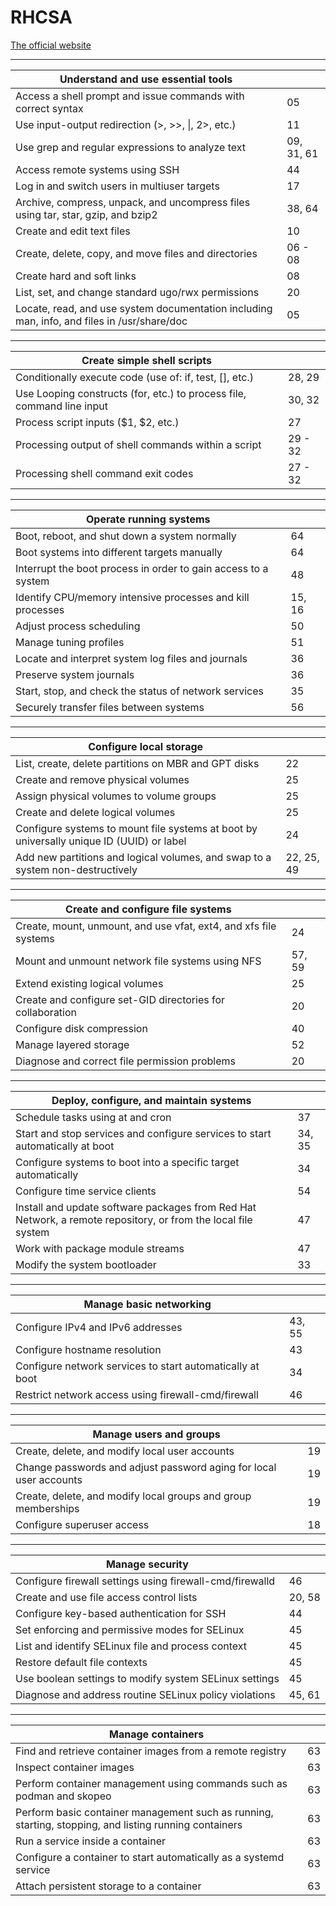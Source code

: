 # RHCSA

[The official website](https://www.redhat.com/en/services/training/ex200-red-hat-certified-system-administrator-rhcsa-exam?section=Objectives)

---

| Understand and use essential tools | |
|---	|---	|
| Access a shell prompt and issue commands with correct syntax 	| 05 	|
| Use input-output redirection (>, >>, \|, 2>, etc.) 	| 11 	|
| Use grep and regular expressions to analyze text 	| 09, 31, 61 	|
| Access remote systems using SSH 	| 44 	|
| Log in and switch users in multiuser targets 	| 17 	|
| Archive, compress, unpack, and uncompress files using tar, star, gzip, and bzip2 	| 38, 64 	|
| Create and edit text files 	| 10 	|
| Create, delete, copy, and move files and directories 	| 06 - 08 	|
| Create hard and soft links 	| 08 	|
| List, set, and change standard ugo/rwx permissions 	| 20 	|
| Locate, read, and use system documentation including man, info, and files in /usr/share/doc 	| 05 	|

---

| Create simple shell scripts 	|  	|
|---	|---	|
| Conditionally execute code (use of: if, test, [], etc.) 	| 28, 29 	|
| Use Looping constructs (for, etc.) to process file, command line input 	| 30, 32 	|
| Process script inputs ($1, $2, etc.) 	| 27 	|
| Processing output of shell commands within a script 	| 29 - 32 	|
| Processing shell command exit codes 	| 27 - 32 	|

---

| Operate running systems 	|  	|
|---	|---	|
| Boot, reboot, and shut down a system normally 	| 64 	|
| Boot systems into different targets manually 	| 64 	|
| Interrupt the boot process in order to gain access to a system 	| 48 	|
| Identify CPU/memory intensive processes and kill processes 	| 15, 16 	|
| Adjust process scheduling 	| 50 	|
| Manage tuning profiles 	| 51 	|
| Locate and interpret system log files and journals 	| 36 	|
| Preserve system journals 	| 36 	|
| Start, stop, and check the status of network services 	| 35 	|
| Securely transfer files between systems 	| 56 	|

---

| Configure local storage 	|  	|
|---	|---	|
| List, create, delete partitions on MBR and GPT disks 	| 22 	|
| Create and remove physical volumes 	| 25 	|
| Assign physical volumes to volume groups 	| 25 	|
| Create and delete logical volumes 	| 25 	|
| Configure systems to mount file systems at boot by universally unique ID (UUID) or label 	| 24 	|
| Add new partitions and logical volumes, and swap to a system non-destructively 	| 22, 25, 49 	|

---

| Create and configure file systems 	|  	|
|---	|---	|
| Create, mount, unmount, and use vfat, ext4, and xfs file systems 	| 24 	|
| Mount and unmount network file systems using NFS 	| 57, 59	|
| Extend existing logical volumes 	| 25 	|
| Create and configure set-GID directories for collaboration 	| 20 	|
| Configure disk compression 	| 40 	|
| Manage layered storage 	| 52 	|
| Diagnose and correct file permission problems 	| 20 	|

---

| Deploy, configure, and maintain systems 	|  	|
|---	|---	|
| Schedule tasks using at and cron 	| 37 	|
| Start and stop services and configure services to start automatically at boot 	| 34, 35 	|
| Configure systems to boot into a specific target automatically 	| 34 	|
| Configure time service clients 	| 54 	|
| Install and update software packages from Red Hat Network, a remote repository, or from the local file system 	| 47 	|
| Work with package module streams 	| 47 	|
| Modify the system bootloader 	| 33 	|

---

| Manage basic networking 	|  	|
|---	|---	|
| Configure IPv4 and IPv6 addresses 	| 43, 55 	|
| Configure hostname resolution 	| 43 	|
| Configure network services to start automatically at boot 	| 34 	|
| Restrict network access using firewall-cmd/firewall 	| 46 	|

---

| Manage users and groups 	|  	|
|---	|---	|
| Create, delete, and modify local user accounts 	| 19 	|
| Change passwords and adjust password aging for local user accounts 	| 19 	|
| Create, delete, and modify local groups and group memberships 	| 19 	|
| Configure superuser access 	| 18 	|

---

| Manage security 	|  	|
|---	|---	|
| Configure firewall settings using firewall-cmd/firewalld 	| 46 	|
| Create and use file access control lists 	| 20, 58 	|
| Configure key-based authentication for SSH 	| 44 	|
| Set enforcing and permissive modes for SELinux 	| 45 	|
| List and identify SELinux file and process context 	| 45 	|
| Restore default file contexts 	| 45 	|
| Use boolean settings to modify system SELinux settings 	| 45 	|
| Diagnose and address routine SELinux policy violations 	| 45, 61 	|

---

| Manage containers 	|  	|
|---	|---	|
| Find and retrieve container images from a remote registry 	| 63 	|
| Inspect container images 	| 63 	|
| Perform container management using commands such as podman and skopeo 	| 63 	|
| Perform basic container management such as running, starting, stopping, and listing running containers 	| 63 	|
| Run a service inside a container 	| 63 	|
| Configure a container to start automatically as a systemd service 	| 63 	|
| Attach persistent storage to a container 	| 63 	|
